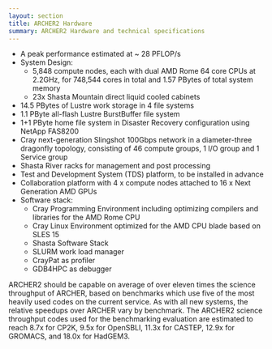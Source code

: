 ```yaml
---
layout: section
title: ARCHER2 Hardware
summary: ARCHER2 Hardware and technical specifications
---
```



* A peak performance estimated at ~ 28 PFLOP/s
* System Design:
  - 5,848 compute nodes, each with dual AMD Rome 64 core CPUs at 2.2GHz, for 748,544 cores in total and 1.57 PBytes of total system memory
  - 23x Shasta Mountain direct liquid cooled cabinets
* 14.5 PBytes of Lustre work storage in 4 file systems
* 1.1 PByte all-flash Lustre BurstBuffer file system
* 1+1 PByte home file system in Disaster Recovery configuration using NetApp FAS8200
* Cray next-generation Slingshot 100Gbps network in a diameter-three dragonfly topology, consisting of 46 compute groups, 1 I/O group and 1 Service group
* Shasta River racks for management and post processing
* Test and Development System (TDS) platform, to be installed in advance
* Collaboration platform with 4 x compute nodes attached to 16 x Next Generation AMD GPUs
* Software stack:
  - Cray Programming Environment including optimizing compilers and libraries for the AMD Rome CPU
  - Cray Linux Environment optimized for the AMD CPU blade based on SLES 15
  - Shasta Software Stack
  - SLURM work load manager
  - CrayPat as profiler
  - GDB4HPC as debugger


ARCHER2 should be capable on average of over eleven times the science throughput of ARCHER, based on benchmarks which use five of the most heavily used codes on the current service. As with all new systems, the relative speedups over ARCHER vary by benchmark. The ARCHER2 science throughput codes used for the benchmarking evaluation are estimated to reach 8.7x for CP2K, 9.5x for OpenSBLI, 11.3x for CASTEP, 12.9x for GROMACS, and 18.0x for HadGEM3. 